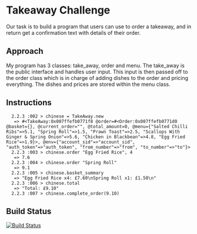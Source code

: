Takeaway Challenge
==================
 Our task is to build a program that users can use to order a takeaway, and in return get a confirmation text with details of their order.

Approach
--------
My program has 3 classes: take_away, order and menu. The take_away is the public interface and handles user input. 
  This input is then passed off to the order class which is in charge of adding dishes to the order and pricing everything.
  The dishes and prices are stored within the menu class.
  
Instructions
------------
```
  2.2.3 :002 > chinese = TakeAway.new
   => #<TakeAway:0x007ffefb0771f8 @order=#<Order:0x007ffefb0771d0 @basket={}, @current_order="", @total_amount=0, @menu={"Salted Chilli Ribs"=>5.1, "Spring Roll"=>1.5, "Prawn Toast"=>2.5, "Scallops With Ginger & Spring Onion"=>5.6, "Chicken in Blackbean"=>4.8, "Egg Fried Rice"=>1.9}>, @env={"account_sid"=>"account_sid", "auth_token"=>"auth_token", "from_number"=>"from", "to_number"=>"to"}> 
  2.2.3 :003 > chinese.order "Egg Fried Rice", 4
   => 7.6 
  2.2.3 :004 > chinese.order "Spring Roll"
   => 9.1 
  2.2.3 :005 > chinese.basket_summary
   => "Egg Fried Rice x4: £7.60\nSpring Roll x1: £1.50\n" 
  2.2.3 :006 > chinese.total
   => "Total: £9.10" 
  2.2.3 :007 > chinese.complete_order(9.10)
```
Build Status
-----------

[![Build Status](https://travis-ci.org/tcpickard94/takeaway-challenge.svg?branch=master)](https://travis-ci.org/tcpickard94/takeaway-challenge)
